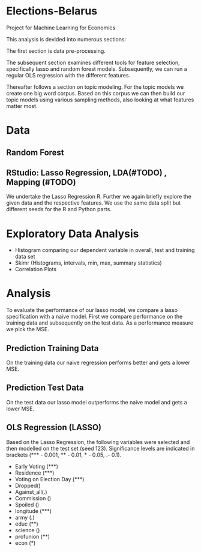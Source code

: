# Elections-Belarus
Project for Machine Learning for Economics 

This analysis is devided into numerous sections: 

The first section is data pre-processing.

The subsequent section examines different tools for feature selection, specifically lasso and random forest models. 
Subsequently, we can run a regular OLS regression with the different features.

Thereafter follows a section on topic modeling. 
For the topic models we create one big word corpus.
Based on this corpus we can then build our topic models using various sampling methods, also looking at what features matter most.

# Data 


## Random Forest 


## RStudio: Lasso Regression, LDA(#TODO) , Mapping (#TODO)

We undertake the Lasso Regression R. 
Further we again briefly explore the given data and the respective features.
We use the same data split but different seeds for the R and Python parts.

# Exploratory Data Analysis

* Histogram comparing our dependent variable in overall, test and training data set 
* Skimr (Histograms, intervals, min, max, summary statistics)
* Correlation Plots

# Analysis

To evaluate the performance of our lasso model, we compare a lasso specification with a naive model.
First we compare performance on the training data and subsequently on the test data. 
As a performance measure we pick the MSE.

## Prediction Training Data 

On the training data our naive regression performs better and gets a lower MSE. 

## Prediction Test Data

On the test data our lasso model outperforms the naive model and gets a lower MSE. 

## OLS Regression (LASSO)

Based on the Lasso Regression, the following variables were selected and then modelled on the test set (seed 123). 
Significance levels are indicated in brackets (*** - 0.001, ** - 0.01, * - 0.05, .- 0.1).

* Early Voting (***)
* Residence (***)
* Voting on Election Day (***)
* Dropped()
* Against_all(.)
* Commission ()
* Spoiled ()
* longitude (***)
* army (.)
* educ (**)
* science ()
* profunion (**)
* econ (*)

